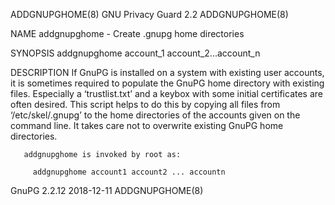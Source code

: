 ADDGNUPGHOME(8)                                                                                                                                  GNU Privacy Guard 2.2                                                                                                                                  ADDGNUPGHOME(8)

NAME
       addgnupghome - Create .gnupg home directories

SYNOPSIS
       addgnupghome account_1 account_2...account_n

DESCRIPTION
       If  GnuPG  is  installed  on  a  system  with  existing  user  accounts, it is sometimes required to populate the GnuPG home directory with existing files.  Especially a ‘trustlist.txt’ and a keybox with some initial certificates are often desired.  This script helps to do this by copying all files from
       ‘/etc/skel/.gnupg’ to the home directories of the accounts given on the command line.  It takes care not to overwrite existing GnuPG home directories.

       addgnupghome is invoked by root as:

         addgnupghome account1 account2 ... accountn

GnuPG 2.2.12                                                                                                                                           2018-12-11                                                                                                                                       ADDGNUPGHOME(8)

